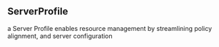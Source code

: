 ## ServerProfile
a Server Profile enables resource management by streamlining policy alignment, and server configuration





